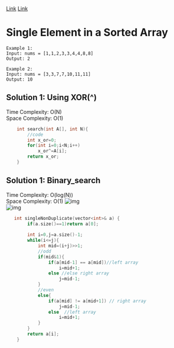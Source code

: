 [Link](https://leetcode.com/problems/single-element-in-a-sorted-array/)
[Link](https://practice.geeksforgeeks.org/problems/element-appearing-once2552/1)
# Single Element in a Sorted Array
```
Example 1:
Input: nums = [1,1,2,3,3,4,4,8,8]
Output: 2

Example 2:
Input: nums = [3,3,7,7,10,11,11]
Output: 10
```
## Solution 1: Using XOR(^)
Time Complexity: O(N)<br>
Space Complexity: O(1)
```cpp
	int search(int A[], int N){
	    //code
	    int x_or=0;
	    for(int i=0;i<N;i++)
	        x_or^=A[i];
	    return x_or;
	}
```

## Solution 1: Binary_search
Time Complexity: O(log(N))<br>
Space Complexity: O(1)
![img](https://lh6.googleusercontent.com/PWsdbxN5nvAxplEei2TU-jgQqbeX2tPY2i6lDAyht-GCYDxqOK_rvAyZ5LzFdaVFevSTthC6kT3w9Rv3rYcDvvM2pRuB-SclnnUVT7fOrgByFU3ThONbvsEyewh5BdobUcUBsyY0)<br>
![img](https://lh4.googleusercontent.com/YcSRnwKsFgEAbDpMbUMO5c9zsgU-9PbXBJLck7zeCmEouFHHPqjCW_KciyBgZ5KOHANGnT2RrOVGIVAs4TGZ72tTBWv4rOEfOQceXLL6AiTLoe4egNq0_bHOEPcXyVFPBU6wb7QG)<br>
```cpp
   int singleNonDuplicate(vector<int>& a) {
        if(a.size()==1)return a[0];
        
        int i=0,j=a.size()-1;
        while(i<=j){
            int mid=(i+j)>>1;
            //odd
            if(mid&1){
                if(a[mid-1] == a[mid])//left array
                    i=mid+1;
                else //else right array
                    j=mid-1;
            }
            //even
            else{
                if(a[mid] != a[mid+1]) // right array
                    j=mid-1;
                else  //left array
                    i=mid+1;
            }
        }
        return a[i];
    }

```
